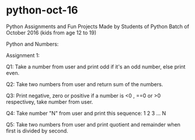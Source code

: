 # python-oct-16
Python Assignments and Fun Projects Made by Students of Python Batch of October 2016 (kids from age 12 to 19)


Python and Numbers:

Assignment 1:

Q1: Take a number from user and print odd if it's an odd number, else print even.

Q2: Take two numbers from user and return sum of the numbers.

Q3: Print negative, zero or positive if a number is <0  , ==0 or >0 respectivey, take number from user.

Q4: Take number "N" from user and print this sequence:
	1
	2
	3
	...
	N

Q5: Take two numbers from user and print quotient and remainder when first is divided by second.

